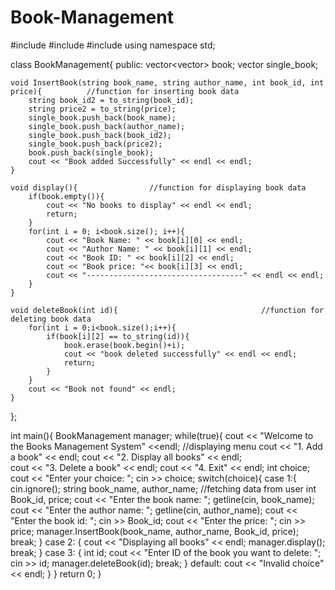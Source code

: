 # Book-Management

#include <iostream>
#include <string>
#include <vector>
using namespace std;

class BookManagement{
public:
    vector<vector<string>> book;
    vector<string> single_book;

    void InsertBook(string book_name, string author_name, int book_id, int price){          //function for inserting book data
        string book_id2 = to_string(book_id);                                   
        string price2 = to_string(price);
        single_book.push_back(book_name);
        single_book.push_back(author_name);
        single_book.push_back(book_id2);
        single_book.push_back(price2);
        book.push_back(single_book);
        cout << "Book added Successfully" << endl << endl;
    }

    void display(){                //function for displaying book data
        if(book.empty()){
            cout << "No books to display" << endl << endl;
            return;
        }
        for(int i = 0; i<book.size(); i++){
            cout << "Book Name: " << book[i][0] << endl;
            cout << "Author Name: " << book[i][1] << endl;
            cout << "Book ID: " << book[i][2] << endl;
            cout << "Book price: "<< book[i][3] << endl;
            cout << "-----------------------------------" << endl << endl;
        }
    }

    void deleteBook(int id){                                //function for deleting book data
        for(int i = 0;i<book.size();i++){       
            if(book[i][2] == to_string(id)){
                book.erase(book.begin()+i);
                cout << "book deleted successfully" << endl << endl;
                return;
            }
        }
        cout << "Book not found" << endl;
    }
};

int main(){
    BookManagement manager;
    while(true){
        cout << "Welcome to the Books Management System" <<endl;               //displaying menu
        cout << "1. Add a book" << endl;
        cout << "2. Display all books" << endl;           
        cout << "3. Delete a book" << endl;
        cout << "4. Exit" << endl;
        int choice;
        cout << "Enter your choice: ";
        cin >> choice;
        switch(choice){
            case 1:{
                cin.ignore();
                string book_name, author_name;                  //fetching data from user
                int Book_id, price;
                cout << "Enter the book name: ";
                getline(cin, book_name);
                cout << "Enter the author name: ";
                getline(cin, author_name);
                cout << "Enter the book id: ";
                cin >> Book_id;
                cout << "Enter the price: ";
                cin >> price;
                manager.InsertBook(book_name, author_name, Book_id, price);
                break;
            }
            case 2: {
                cout << "Displaying all books" << endl;
                manager.display();
                break;
            }
            case 3: {
                int id;
                cout << "Enter ID of the book you want to delete: ";
                cin >> id;
                manager.deleteBook(id);
                break;
            }
            default:
                cout << "Invalid choice" << endl;
        }
    }
    return 0;
}

